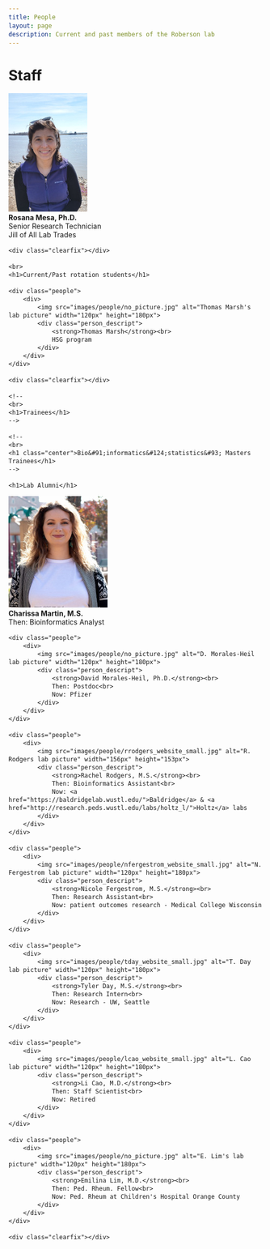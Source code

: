 ```yaml
---
title: People
layout: page
description: Current and past members of the Roberson lab
---
```


<div class="gallery_container">
	<h1>Staff</h1>
	<div class="people">
		<div>
			<img src="images/people/rmesa_website_small.jpg" alt="R. Mesa lab picture" width="156px" height="234px">
			<div class="person_descript">
				<strong>Rosana Mesa, Ph.D.</strong><br>
				Senior Research Technician<br>
				Jill of All Lab Trades
			</div>
		</div>
	</div>

	<div class="clearfix"></div>
	
	<br>
	<h1>Current/Past rotation students</h1>
	
	<div class="people">
		<div>
			<img src="images/people/no_picture.jpg" alt="Thomas Marsh's lab picture" width="120px" height="180px">
			<div class="person_descript">
				<strong>Thomas Marsh</strong><br>
				HSG program
			</div>
		</div>
	</div>
	
	<div class="clearfix"></div>
	
	<!--
	<br>
	<h1>Trainees</h1>
	-->

	<!--
	<br>
	<h1 class="center">Bio&#91;informatics&#124;statistics&#93; Masters Trainees</h1>
	-->

	<h1>Lab Alumni</h1>
  <div class="people">
		<div>
			<img src="images/people/cmartin_website_small.jpg" alt="C. Martin lab picture" width="196px" height="220px">
			<div class="person_descript">
				<strong>Charissa Martin, M.S.</strong><br>
				Then: Bioinformatics Analyst
			</div>
		</div>
	</div>

	<div class="people">
		<div>
			<img src="images/people/no_picture.jpg" alt="D. Morales-Heil lab picture" width="120px" height="180px">
			<div class="person_descript">
				<strong>David Morales-Heil, Ph.D.</strong><br>
				Then: Postdoc<br>
				Now: Pfizer
			</div>
		</div>
	</div>

	<div class="people">
		<div>
			<img src="images/people/rrodgers_website_small.jpg" alt="R. Rodgers lab picture" width="156px" height="153px">
			<div class="person_descript">
				<strong>Rachel Rodgers, M.S.</strong><br>
				Then: Bioinformatics Assistant<br>
				Now: <a href="https://baldridgelab.wustl.edu/">Baldridge</a> & <a href="http://research.peds.wustl.edu/labs/holtz_l/">Holtz</a> labs
			</div>
		</div>
	</div>

	<div class="people">
		<div>
			<img src="images/people/nfergestrom_website_small.jpg" alt="N. Fergestrom lab picture" width="120px" height="180px">
			<div class="person_descript">
				<strong>Nicole Fergestrom, M.S.</strong><br>
				Then: Research Assistant<br>
				Now: patient outcomes research - Medical College Wisconsin
			</div>
		</div>
	</div>

	<div class="people">
		<div>
			<img src="images/people/tday_website_small.jpg" alt="T. Day lab picture" width="120px" height="180px">
			<div class="person_descript">
				<strong>Tyler Day, M.S.</strong><br>
				Then: Research Intern<br>
				Now: Research - UW, Seattle
			</div>
		</div>
	</div>

	<div class="people">
		<div>
			<img src="images/people/lcao_website_small.jpg" alt="L. Cao lab picture" width="120px" height="180px">
			<div class="person_descript">
				<strong>Li Cao, M.D.</strong><br>
				Then: Staff Scientist<br>
				Now: Retired
			</div>
		</div>
	</div>

	<div class="people">
		<div>
			<img src="images/people/no_picture.jpg" alt="E. Lim's lab picture" width="120px" height="180px">
			<div class="person_descript">
				<strong>Emilina Lim, M.D.</strong><br>
				Then: Ped. Rheum. Fellow<br>
				Now: Ped. Rheum at Children's Hospital Orange County
			</div>
		</div>
	</div>

	<div class="clearfix"></div>
</div>
